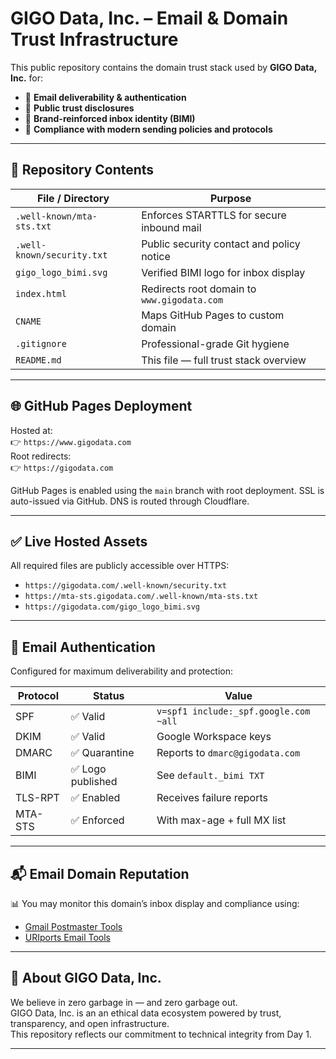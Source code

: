 # GIGO Data, Inc. – Email & Domain Trust Infrastructure

This public repository contains the domain trust stack used by **GIGO Data, Inc.** for:

- 💌 **Email deliverability & authentication**
- 🔐 **Public trust disclosures**
- 🎨 **Brand-reinforced inbox identity (BIMI)**
- 📄 **Compliance with modern sending policies and protocols**

---

## 📁 Repository Contents

| File / Directory              | Purpose |
|------------------------------|---------|
| `.well-known/mta-sts.txt`    | Enforces STARTTLS for secure inbound mail |
| `.well-known/security.txt`   | Public security contact and policy notice |
| `gigo_logo_bimi.svg`         | Verified BIMI logo for inbox display |
| `index.html`                 | Redirects root domain to `www.gigodata.com` |
| `CNAME`                      | Maps GitHub Pages to custom domain |
| `.gitignore`                 | Professional-grade Git hygiene |
| `README.md`                  | This file — full trust stack overview |

---

## 🌐 GitHub Pages Deployment

Hosted at:  
👉 `https://www.gigodata.com`  
Root redirects:  
👉 `https://gigodata.com`

GitHub Pages is enabled using the `main` branch with root deployment. SSL is auto-issued via GitHub. DNS is routed through Cloudflare.

---

## ✅ Live Hosted Assets

All required files are publicly accessible over HTTPS:

- `https://gigodata.com/.well-known/security.txt`
- `https://mta-sts.gigodata.com/.well-known/mta-sts.txt`
- `https://gigodata.com/gigo_logo_bimi.svg`

---

## 🔐 Email Authentication

Configured for maximum deliverability and protection:

| Protocol | Status | Value |
|----------|--------|--------|
| SPF      | ✅ Valid | `v=spf1 include:_spf.google.com ~all` |
| DKIM     | ✅ Valid | Google Workspace keys |
| DMARC    | ✅ Quarantine | Reports to `dmarc@gigodata.com` |
| BIMI     | ✅ Logo published | See `default._bimi TXT` |
| TLS-RPT  | ✅ Enabled | Receives failure reports |
| MTA-STS  | ✅ Enforced | With max-age + full MX list |

---

## 📬 Email Domain Reputation

📊 You may monitor this domain’s inbox display and compliance using:

- [Gmail Postmaster Tools](https://postmaster.google.com/)
- [URIports Email Tools](https://uriports.com/tools)

---

## 🧠 About GIGO Data, Inc.

We believe in zero garbage in — and zero garbage out.  
GIGO Data, Inc. is an an ethical data ecosystem powered by trust, transparency, and open infrastructure.  
This repository reflects our commitment to technical integrity from Day 1.

---
